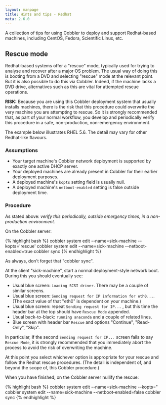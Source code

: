 ```yaml
---
layout: manpage
title: Hints and tips - Redhat
meta: 2.6.0
---
```


A collection of tips for using Cobbler to deploy and support Redhat-based machines, including CentOS, Fedora, 
Scientific Linux, etc.

## Rescue mode

Redhat-based systems offer a "rescue" mode, typically used for trying to analyse and recover after a major OS problem. 
The usual way of doing this is booting from a DVD and selecting "rescue" mode at the relevant point. But it is also
possible to do this via Cobbler. Indeed, if the machine lacks a DVD drive, alternatives such as this are vital for
attempted rescue operations.

**RISK:** Because you are using this Cobbler deployment system that usually installs machines, there is the risk that
this procedure could overwrite the very machine you are attempting to rescue. So it is strongly recommended that, as
part of your normal workflow, you develop and periodically verify this procedure in a safe, non-production,
non-emergency environment.

The example below illustrates RHEL 5.6. The detail may vary for other Redhat-like flavours.

### Assumptions

- Your target machine's Cobbler network deployment is supported by exactly one active DHCP server.
- Your deployed machines are already present in Cobbler for their earlier deployment purposes.
- A deployed machine's `kopts` setting field is usually null.
- A deployed machine's `netboot-enabled` setting is false outside deployment time.

### Procedure

As stated above: <em>verify this periodically, outside emergency times, in a non-production environment.</em>

On the Cobbler server:

{% highlight bash %}
cobbler system edit --name=sick-machine --kopts='rescue'
cobbler system edit --name=sick-machine --netboot-enabled=true
cobbler sync
{% endhighlight %}

As always, don't forget that "cobbler sync".

At the client "sick-machine", start a normal deployment-style network boot. During this you should eventually see:

- Usual blue screen: `Loading SCSI driver`. There may be a couple of similar screens.
- Usual blue screen: `Sending request for IP information for eth0...`. (The exact value of that "eth0" is dependent on
  your machine.)
- Usual blue screen: repeat `Sending request for IP...` , but this time the header bar at the top should have
  `Rescue Mode` appended.
- Usual back-to-black: `running anaconda` and a couple of related lines.
- Blue screen with header bar `Rescue` and options "Continue", "Read-Only", "Skip".

In particular, if the second `Sending request for IP...` screen fails to say `Rescue Mode`, it is strongly recommended
that you immediately abort the process to avoid the risk of overwriting the machine.

At this point you select whichever option is appropriate for your rescue and follow the Redhat rescue procedures. (The
detail is independent of, and beyond the scope of, this Cobbler procedure.)

When you have finished, on the Cobbler server nullify the rescue:

{% highlight bash %}
cobbler system edit --name=sick-machine --kopts=''
cobbler system edit --name=sick-machine --netboot-enabled=false
cobbler sync
{% endhighlight %}
